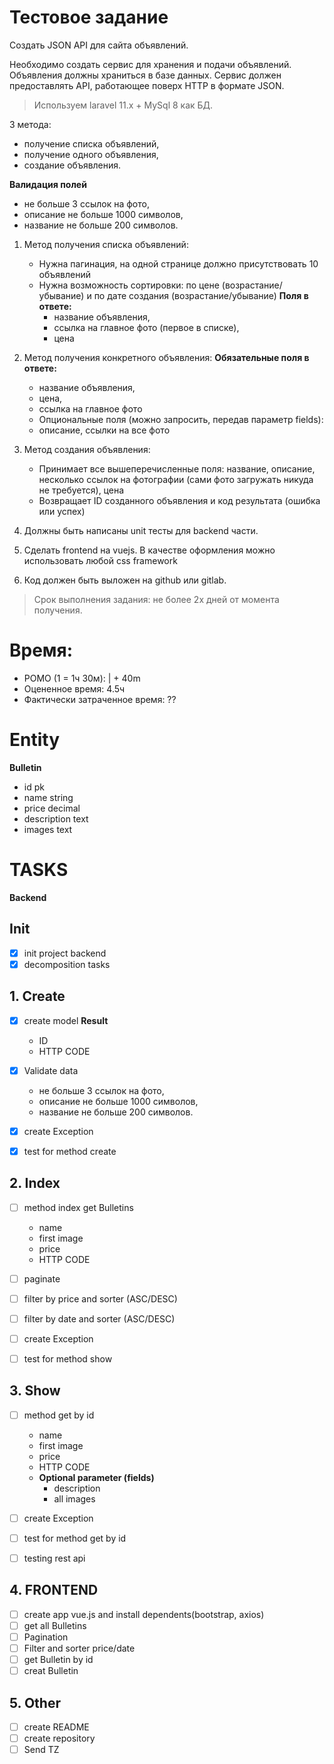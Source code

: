 # Тестовое задание
Создать JSON API для сайта объявлений.

Необходимо создать сервис для хранения и подачи объявлений. 
Объявления должны храниться в базе данных. Сервис должен предоставлять API, работающее поверх HTTP в формате JSON.

> Используем laravel 11.x + MySql 8 как БД.

3 метода: 
- получение списка объявлений, 
- получение одного объявления, 
- создание объявления.

**Валидация полей** 
- не больше 3 ссылок на фото, 
- описание не больше 1000 символов, 
- название не больше 200 символов.

1) Метод получения списка объявлений:
    - Нужна пагинация, на одной странице должно присутствовать 10 объявлений
    - Нужна возможность сортировки: по цене (возрастание/убывание) и по дате создания (возрастание/убывание)
    **Поля в ответе:** 
        - название объявления, 
        - ссылка на главное фото (первое в списке),
        - цена
2) Метод получения конкретного объявления:
    **Обязательные поля в ответе:** 
    - название объявления, 
    - цена, 
    - ссылка на главное фото
    - Опциональные поля (можно запросить, передав параметр fields): 
    - описание, ссылки на все фото
3) Метод создания объявления:
    - Принимает все вышеперечисленные поля: название, описание, несколько ссылок на фотографии (сами фото загружать никуда не требуется), цена
    - Возвращает ID созданного объявления и код результата (ошибка или успех)

4) Должны быть написаны unit тесты для backend части.
5) Сделать frontend на vuejs. В качестве оформления можно использовать любой css framework
6) Код должен быть выложен на github или gitlab.

> Срок выполнения задания: не более 2х дней от момента получения.

# Время:
- POMO (1 = 1ч 30м): | + 40m
- Оцененное время: 4.5ч
- Фактически затраченное время: ??

# Entity
**Bulletin**
- id            pk
- name          string
- price         decimal
- description   text
- images        text

# TASKS
**Backend**
## Init
- [x] init project backend
- [x] decomposition tasks

## 1. Create
- [x] create model
    **Result**
    - ID
    - HTTP CODE
- [x] Validate data
  - не больше 3 ссылок на фото,
  - описание не больше 1000 символов,
  - название не больше 200 символов.

- [x] create Exception
- [x] test for method create

## 2. Index
- [ ] method index get Bulletins
    - name
    - first image
    - price
    - HTTP CODE
  
- [ ] paginate
- [ ] filter by price and sorter (ASC/DESC)
- [ ] filter by date and sorter (ASC/DESC)
- [ ] create Exception
- [ ] test for method show

## 3. Show
- [ ] method get by id
    - name
    - first image
    - price
    - HTTP CODE
    - **Optional parameter (fields)**
        - description
        - all images
- [ ] create Exception
- [ ] test for method get by id

- [ ] testing rest api

## 4. FRONTEND
- [ ] create app vue.js and install dependents(bootstrap, axios)
- [ ] get all Bulletins
- [ ] Pagination
- [ ] Filter and sorter price/date
- [ ] get Bulletin by id
- [ ] creat Bulletin

## 5. Other
- [ ] create README
- [ ] create repository
- [ ] Send TZ
